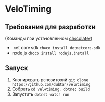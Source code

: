 VeloTiming
=======

## Требования для разработки

(Команды при установленном [chocolatey](https://chocolatey.org/install))
 * .net core sdk `choco install dotnetcore-sdk`<br>
 * node.js `choco install nodejs.install`<br>


## Запуск
 1. Клонировать репозиторий `git clone https://github.com/dubtar/velotiming`
 2. Собрать `cd velotiming; dotnet build`
 3. Запустить `dotnet watch run`



